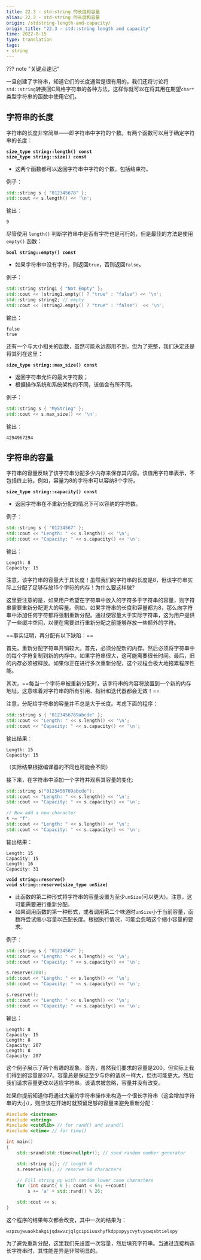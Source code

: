 ```yaml
---
title: 22.3 - std-string 的长度和容量
alias: 22.3 - std-string 的长度和容量
origin: /stdstring-length-and-capacity/
origin_title: "22.3 — std::string length and capacity"
time: 2022-8-15
type: translation
tags:
- string
---
```


??? note "关键点速记"


一旦创建了字符串，知道它们的长度通常是很有用的。我们还将讨论将`std::string`转换回C风格字符串的各种方法，这样你就可以在将其用在期望`char*`类型字符串的函数中使用它们。

## 字符串的长度

字符串的长度非常简单——即字符串中字符的个数。有两个函数可以用于确定字符串的长度：

**`size_type string::length() const`**  
**`size_type string::size() const`**

-   这两个函数都可以返回字符串中字符的个数，包括结束符。

例子：

```cpp
std::string s { "012345678" };
std::cout << s.length() << '\n';
```

输出：

```
9
```

尽管使用 `length()` 判断字符串中是否有字符也是可行的，但是最佳的方法是使用 `empty()` 函数：

**`bool string::empty() const`**

- 如果字符串中没有字符，则返回`true`，否则返回`false`。

例子：

```cpp
std::string string1 { "Not Empty" };
std::cout << (string1.empty() ? "true" : "false") << '\n';
std::string string2; // empty
std::cout << (string2.empty() ? "true" : "false")  << '\n';
```


输出：

```
false
true
```

还有一个与大小相关的函数，虽然可能永远都用不到，但为了完整，我们决定还是将其列在这里：

**`size_type string::max_size() const`**

-   返回字符串允许的最大字符数；
-   根据操作系统和系统架构的不同，该值会有所不同。

例子：

```cpp
std::string s { "MyString" };
std::cout << s.max_size() << '\n';
```

输出：

```
4294967294
```

## 字符串的容量

字符串的容量反映了该字符串分配多少内存来保存其内容。该值用字符串表示，不包括终止符。例如，容量为8的字符串可以容纳8个字符。

**`size_type string::capacity() const`**

-   返回字符串在不重新分配的情况下可以容纳的字符数。

例子：

```cpp
std::string s { "01234567" };
std::cout << "Length: " << s.length() << '\n';
std::cout << "Capacity: " << s.capacity() << '\n';
```

输出：

```
Length: 8
Capacity: 15
```

注意，该字符串的容量大于其长度！虽然我们的字符串的长度是8，但该字符串实际上分配了足够存放15个字符的内存！为什么要这样做?

这里要注意的是，如果用户希望在字符串中放入的字符多于字符串的容量，则字符串需要重新分配更大的容量。例如，如果字符串的长度和容量都为8，那么向字符串中添加任何字符都将强制重新分配。通过使容量大于实际字符串，这为用户提供了一些缓冲空间，以便在需要进行重新分配之前能够存放一些额外的字符。

==事实证明，再分配有以下缺陷：==

首先，重新分配字符串开销较大。首先，必须分配新的内存。然后必须将字符串中的每个字符复制到新的内存中。如果字符串很大，这可能需要很长时间。最后，旧的内存必须被释放。如果你正在进行多次重新分配，这个过程会极大地拖累程序性能。

其次，==每当一个字符串被重新分配时，该字符串的内容将放置到一个新的内存地址。这意味着对字符串的所有引用、指针和迭代器都会无效！==

注意，分配给字符串的容量并不总是大于长度。考虑下面的程序：

```cpp
std::string s { "0123456789abcde" };
std::cout << "Length: " << s.length() << '\n';
std::cout << "Capacity: " << s.capacity() << '\n';
```

输出结果：

```
Length: 15
Capacity: 15
```

（实际结果根据编译器的不同也可能会不同）

接下来，在字符串中添加一个字符并观察其容量的变化:

```cpp
std::string s("0123456789abcde");
std::cout << "Length: " << s.length() << '\n';
std::cout << "Capacity: " << s.capacity() << '\n';

// Now add a new character
s += "f";
std::cout << "Length: " << s.length() << '\n';
std::cout << "Capacity: " << s.capacity() << '\n';
```

输出结果：

```
Length: 15
Capacity: 15
Length: 16
Capacity: 31
```

**`void string::reserve()`**  
**`void string::reserve(size_type unSize)`**

- 此函数的第二种形式将字符串的容量设置为至少`unSize`(可以更大)。注意，这可能需要进行重新分配。
- 如果调用函数的第一种形式，或者调用第二个味道时`unSize`小于当前容量，函数将尝试缩小容量以匹配长度。根据执行情况，可能会忽略这个缩小容量的要求。 

例子：

```cpp
std::string s { "01234567" };
std::cout << "Length: " << s.length() << '\n';
std::cout << "Capacity: " << s.capacity() << '\n';

s.reserve(200);
std::cout << "Length: " << s.length() << '\n';
std::cout << "Capacity: " << s.capacity() << '\n';

s.reserve();
std::cout << "Length: " << s.length() << '\n';
std::cout << "Capacity: " << s.capacity() << '\n';
```

输出：

```
Length: 8
Capacity: 15
Length: 8
Capacity: 207
Length: 8
Capacity: 207
```

这个例子展示了两个有趣的现象。首先，虽然我们要求的容量是200，但实际上我们得到的容量是207。容量总是保证至少与你的请求一样大，但也可能更大。然后我们请求容量更改以适应字符串。该请求被忽略，容量并没有改变。

如果你提前知道你将通过大量的字符串操作来构造一个很长字符串（这会增加字符串的大小），则应该在开始时就预留足够的容量来避免重新分配：

```cpp
#include <iostream>
#include <string>
#include <cstdlib> // for rand() and srand()
#include <ctime> // for time()

int main()
{
    std::srand(std::time(nullptr)); // seed random number generator

    std::string s{}; // length 0
    s.reserve(64); // reserve 64 characters

    // Fill string up with random lower case characters
    for (int count{ 0 }; count < 64; ++count)
        s += 'a' + std::rand() % 26;

    std::cout << s;
}
```

这个程序的结果每次都会改变，其中一次的结果为：

```
wzpzujwuaokbakgijqdawvzjqlgcipiiuuxhyfkdppxpyycvytvyxwqsbtielxpy
```

为了避免重新分配，这里我们先设置一次容量，然后填充字符串。当通过连接构造长字符串时，其性能差异是非常明显的。
